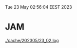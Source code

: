Tue 23 May 02:56:04 EEST 2023
# JAM
<a href='./cache/202305/23_02.log'>./cache/202305/23_02.log</a>
